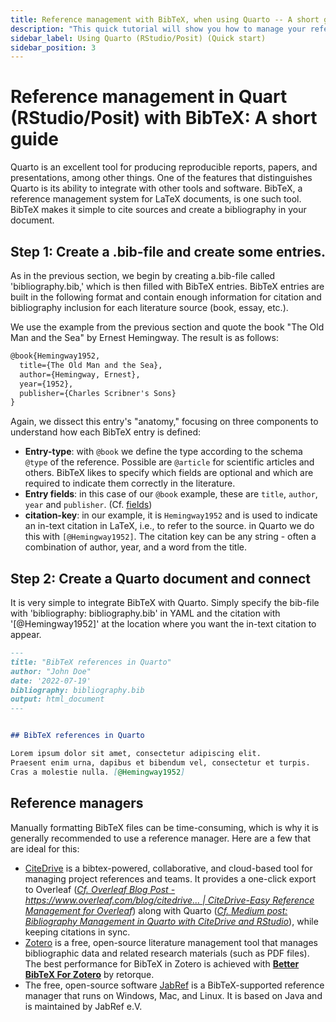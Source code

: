 ```yaml
---
title: Reference management with BibTeX, when using Quarto -- A short guide
description: "This quick tutorial will show you how to manage your references using BibTeX. BibTeX is a reference management software that allows you to store and organize your references in a simple, easy-to-use format."
sidebar_label: Using Quarto (RStudio/Posit) (Quick start)
sidebar_position: 3
---
```


# Reference management in Quart (RStudio/Posit) with BibTeX: A short guide

Quarto is an excellent tool for producing reproducible reports, papers, and presentations, among other things. One of the features that distinguishes Quarto is its ability to integrate with other tools and software. BibTeX, a reference management system for LaTeX documents, is one such tool. BibTeX makes it simple to cite sources and create a bibliography in your document.



## Step 1: Create a .bib-file and create some entries.

As in the previous section, we begin by creating a.bib-file called 'bibliography.bib,' which is then filled with BibTeX entries.
BibTeX entries are built in the following format and contain enough information for citation and bibliography inclusion for each literature source (book, essay, etc.).

We use the example from the previous section and quote the book "The Old Man and the Sea" by Ernest Hemingway. The result is as follows:

```latex
@book{Hemingway1952,
  title={The Old Man and the Sea},
  author={Hemingway, Ernest},
  year={1952},
  publisher={Charles Scribner's Sons}
}
```

Again, we dissect this entry's "anatomy," focusing on three components to understand how each BibTeX entry is defined:

* **Entry-type**: with `@book` we define the type according to the schema `@type` of the reference. Possible are `@article` for scientific articles and others. BibTeX likes to specify which fields are optional and which are required to indicate them correctly in the literature.
* **Entry fields**: in this case of our `@book` example, these are `title`, `author`, `year` and `publisher`. (Cf. [fields](./fields))
* **citation-key**: in our example, it is `Hemingway1952` and is used to indicate an in-text citation in LaTeX, i.e., to refer to the source. in Quarto we do this with `[@Hemingway1952]`. The citation key can be any string - often a combination of author, year, and a word from the title.



## Step 2: Create a Quarto document and connect

It is very simple to integrate BibTeX with Quarto. Simply specify the bib-file with 'bibliography: bibliography.bib' in YAML and the citation with '[@Hemingway1952]' at the location where you want the in-text citation to appear.

```md
---
title: "BibTeX references in Quarto"
author: "John Doe"
date: '2022-07-19'
bibliography: bibliography.bib
output: html_document
---


## BibTeX references in Quarto

Lorem ipsum dolor sit amet, consectetur adipiscing elit.
Praesent enim urna, dapibus et bibendum vel, consectetur et turpis.
Cras a molestie nulla. [@Hemingway1952]


```


## Reference managers

Manually formatting BibTeX files can be time-consuming, which is why it is generally recommended to use a reference manager. Here are a few that are ideal for this:

* [CiteDrive](https://www.citedrive.com/) is a bibtex-powered, collaborative, and cloud-based tool for managing project references and teams. It provides a one-click export to Overleaf ([*Cf. Overleaf Blog Post - https://www.overleaf.com/blog/citedrive... | CiteDrive-Easy Reference Management for Overleaf*](https://www.overleaf.com/blog/citedrive-easy-reference-management-for-overleaf)) along with Quarto ([*Cf. Medium post: Bibliography Management in Quarto with CiteDrive and RStudio*](https://citedrive.medium.com/bibliography-management-in-r-markdown-with-citedrive-and-rstudio-2585699dd619)), while keeping citations in sync.
* [Zotero](https://www.zotero.org/) is a free, open-source literature management tool that manages bibliographic data and related research materials (such as PDF files). The best performance for BibTeX in Zotero is achieved with **[Better BibTeX For Zotero](https://retorque.re/zotero-better-bibtex/)** by retorque.
* The free, open-source software [JabRef](https://www.jabref.org/) is a BibTeX-supported reference manager that runs on Windows, Mac, and Linux. It is based on Java and is maintained by JabRef e.V.
